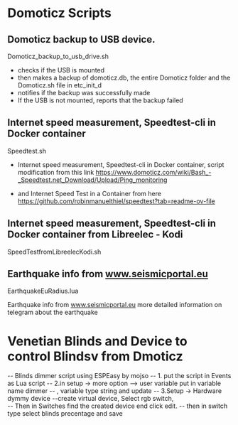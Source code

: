 # Domoticz Scripts



## Domoticz backup to USB device. 

Domoticz_backup_to_usb_drive.sh

* checks if the USB is mounted
* then makes a backup of domoticz.db, the entire Domoticz folder and the Domoticz.sh file in etc_init_d
* notifies if the backup was successfully made
* If the USB is not mounted, reports that the backup failed


## Internet speed measurement, Speedtest-cli in Docker container

Speedtest.sh

* Internet speed measurement, Speedtest-cli in Docker container, script modification from this link
https://www.domoticz.com/wiki/Bash_-_Speedtest.net_Download/Upload/Ping_monitoring

* and Internet Speed Test in a Container from here
https://github.com/robinmanuelthiel/speedtest?tab=readme-ov-file

## Internet speed measurement, Speedtest-cli in Docker container from Libreelec - Kodi
SpeedTestfromLibreelecKodi.sh

## Earthquake info from www.seismicportal.eu

EarthquakeEuRadius.lua

Earthquake info from www.seismicportal.eu
more detailed information on telegram about the earthquake

# Venetian Blinds  and Device to control  Blindsv from Dmoticz

-- Blinds dimmer script using ESPEasy by mojso
-- 1. put the script in Events as Lua script
-- 2.in setup -> more option --> user variable put in variable name dimmer -- , variable type string and update
-- 3.Setup -> Hardware  dymmy device 
--create virtual device,  Select rgb switch,  
-- Then in Switches find the created device end click edit. -- then in switch type select blinds precentage and save
